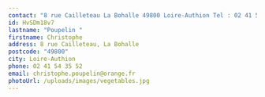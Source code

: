 ```yaml
---
contact: "8 rue Cailleteau La Bohalle 49800 Loire-Authion Tel : 02 41 54 35 52"
id: HvSDm18v7
lastname: "Poupelin "
firstname: Christophe
address: 8 rue Cailleteau, La Bohalle
postcode: "49800"
city: Loire-Authion
phone: 02 41 54 35 52
email: christophe.poupelin@orange.fr
photoUrl: /uploads/images/vegetables.jpg
---
```

